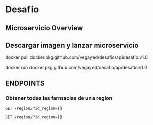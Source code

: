 # Desafio

## Microservicio Overview


## Descargar imagen y lanzar microservicio

docker pull docker.pkg.github.com/vegayed/desafio/apidesafio:v1.0 

docker run docker.pkg.github.com/vegayed/desafio/apidesafio:v1.0

## ENDPOINTS

### Obtener todas las farmacias de una region

`GET /region/?id_region={}`

    GET /region/?id_region={}
